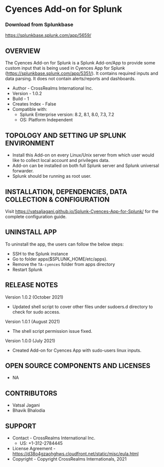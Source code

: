 # Cyences Add-on for Splunk

### Download from Splunkbase
https://splunkbase.splunk.com/app/5659/


OVERVIEW
--------
The Cyences Add-on for Splunk is a Splunk Add-on/App to provide some custom input that is being used in Cyences App for Splunk (https://splunkbase.splunk.com/app/5351/). It contains required inputs and data parsing. It does not contain alerts/reports and dashboards.


* Author - CrossRealms International Inc.
* Version - 1.0.2
* Build - 1
* Creates Index - False
* Compatible with:
   * Splunk Enterprise version: 8.2, 8.1, 8.0, 7.3, 7.2
   * OS: Platform Independent



TOPOLOGY AND SETTING UP SPLUNK ENVIRONMENT
------------------------------------------
* Install this Add-on on every Linux/Unix server from which user would like to collect local account and privileges data.
* Add-on can be installed on both full Splunk server and Splunk universal forwarder.
* Splunk should be running as root user.


INSTALLATION, DEPENDENCIES, DATA COLLECTION & CONFIGURATION
------------------------------------------------------------
Visit https://vatsaljagani.github.io/Splunk-Cyences-App-for-Splunk/ for the complete configuration guide.


UNINSTALL APP
-------------
To uninstall the app, the users can follow the below steps:
* SSH to the Splunk instance
* Go to folder apps($SPLUNK_HOME/etc/apps).
* Remove the `TA-cyences` folder from apps directory
* Restart Splunk


RELEASE NOTES
-------------
Version 1.0.2 (October 2021)
* Updated shell script to cover other files under sudoers.d directory to check for sudo access.

Version 1.0.1 (August 2021)
* The shell script permission issue fixed.

Version 1.0.0 (July 2021)
* Created Add-on for Cyences App with sudo-users linux inputs.


OPEN SOURCE COMPONENTS AND LICENSES
------------------------------
* NA


CONTRIBUTORS
------------
* Vatsal Jagani
* Bhavik Bhalodia


SUPPORT
-------
* Contact - CrossRealms International Inc.
  * US: +1-312-2784445
* License Agreement - https://d38o4gzaohghws.cloudfront.net/static/misc/eula.html
* Copyright - Copyright CrossRealms Internationals, 2021

